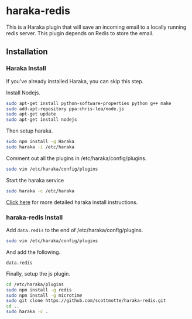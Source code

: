 # haraka-redis

This is a Haraka plugin that will save an incoming email to a locally running redis server. This plugin depends on Redis to store the email.

## Installation

### Haraka Install

If you've already installed Haraka, you can skip this step.

Install Nodejs.

```bash
sudo apt-get install python-software-properties python g++ make
sudo add-apt-repository ppa:chris-lea/node.js
sudo apt-get update
sudo apt-get install nodejs
```

Then setup haraka.

```bash
sudo npm install -g Haraka
sudo haraka -i /etc/haraka
```

Comment out all the plugins in /etc/haraka/config/plugins.

```bash
sudo vim /etc/haraka/config/plugins
```

Start the haraka service

```bash
sudo haraka -c /etc/haraka
```

[Click here](http://beingasysadmin.wordpress.com/2013/04/16/haraka-a-nodejs-based-smtp-server/) for more detailed haraka install instructions.

### haraka-redis Install

Add `data.redis` to the end of /etc/haraka/config/plugins.

```bash
sudo vim /etc/haraka/config/plugins
```

And add the following.

```
data.redis
```

Finally, setup the js plugin.

```bash
cd /etc/haraka/plugins
sudo npm install -g redis
sudo npm install -g microtime
sudo git clone https://github.com/scottmotte/haraka-redis.git
cd ..
sudo haraka -c .
```



